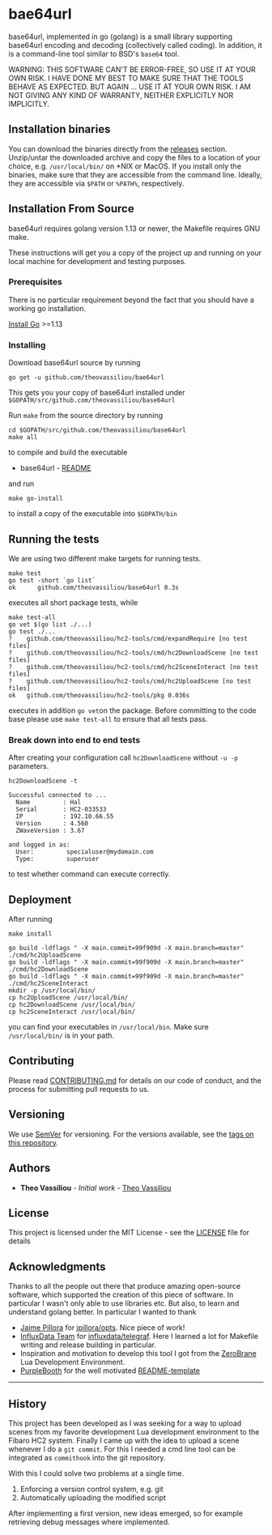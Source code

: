 # bae64url

base64url, implemented in go (golang) is a small library supporting base64url encoding and decoding (collectively called coding). In addition, 
it is a command-line tool similar to BSD's `base64` tool.

WARNING: THIS SOFTWARE CAN'T BE ERROR-FREE, SO USE IT AT YOUR OWN RISK. I HAVE DONE MY BEST TO MAKE SURE THAT THE TOOLS BEHAVE AS EXPECTED. BUT AGAIN ... USE IT AT YOUR OWN RISK. I AM NOT GIVING ANY KIND OF WARRANTY, NEITHER EXPLICITLY NOR IMPLICITLY.

## Installation binaries

You can download the binaries directly from the [releases](https://github.com/theovassiliou/base64url/releases) section.  Unzip/untar the downloaded archive and copy the files to a location of your choice, e.g. `/usr/local/bin/` on *NIX or MacOS. If you install only the binaries, make sure that they are accessible from the command line. Ideally, they are accessible via `$PATH` or `%PATH%`, respectively.

## Installation From Source

base64url requires golang version 1.13 or newer, the Makefile requires GNU make.

These instructions will get you a copy of the project up and running on your local machine for development and testing purposes. 

### Prerequisites

There is no particular requirement beyond the fact that you should have a working go installation.

[Install Go](https://golang.org/doc/install) >=1.13

### Installing

Download base64url source by running

```shell
go get -u github.com/theovassiliou/bae64url
```

This gets you your copy of base64url installed under
`$GOPATH/src/github.com/theovassiliou/base64url`

Run `make` from the source directory by running

```shell
cd $GOPATH/src/github.com/theovassiliou/base64url
make all
```

to compile and build the executable

* base64url - [README](cmd/base64url/README.md)

and run

```shell
make go-install
```

to install a copy of the executable into `$GOPATH/bin`


## Running the tests

We are using two different make targets for running tests.

```shell
make test
go test -short `go list`
ok      github.com/theovassiliou/base64url 0.3s
```

executes all short package tests, while

```shell
make test-all
go vet $(go list ./...)
go test ./...
?    github.com/theovassiliou/hc2-tools/cmd/expandRequire [no test files]
?    github.com/theovassiliou/hc2-tools/cmd/hc2DownloadScene [no test files]
?    github.com/theovassiliou/hc2-tools/cmd/hc2SceneInteract [no test files]
?    github.com/theovassiliou/hc2-tools/cmd/hc2UploadScene [no test files]
ok   github.com/theovassiliou/hc2-tools/pkg 0.036s
```

executes in addition `go vet`on the package. Before committing to the code base please use `make test-all` to ensure that all tests pass.

### Break down into end to end tests

After creating your configuration call `hc2DownloadScene` without `-u -p` parameters.

```shell
hc2DownloadScene -t

Successful connected to ...
  Name         : Hal
  Serial       : HC2-033533
  IP           : 192.10.66.55
  Version      : 4.560
  ZWaveVersion : 3.67

and logged in as:
  User:         specialuser@mydomain.com
  Type:         superuser
```

to test whether command can execute correctly.

## Deployment

After running

```shell
make install

go build -ldflags " -X main.commit=99f909d -X main.branch=master" ./cmd/hc2UploadScene
go build -ldflags " -X main.commit=99f909d -X main.branch=master" ./cmd/hc2DownloadScene
go build -ldflags " -X main.commit=99f909d -X main.branch=master" ./cmd/hc2SceneInteract
mkdir -p /usr/local/bin/
cp hc2UploadScene /usr/local/bin/
cp hc2DownloadScene /usr/local/bin/
cp hc2SceneInteract /usr/local/bin/
```

you can find your executables in `/usr/local/bin`. Make sure `/usr/local/bin/` is in your path.

## Contributing

Please read [CONTRIBUTING.md](https://gist.github.com/PurpleBooth/b24679402957c63ec426) for details on our code of conduct, and the process for submitting pull requests to us.

## Versioning

We use [SemVer](http://semver.org/) for versioning. For the versions available, see the [tags on this repository](https://github.com/theovassiliou/hc2-tools/tags).

## Authors

* **Theo Vassiliou** - *Initial work* - [Theo Vassiliou](https://github.com/theovassiliou)

## License

This project is licensed under the MIT License - see the [LICENSE](LICENSE) file for details

## Acknowledgments

Thanks to all the people out there that produce amazing open-source software, which supported the creation of this piece of software. In particular I wasn't only able to use libraries etc. But also, to learn and understand golang better. In particular I wanted to thank

* [Jaime Pillora](https://github.com/jpillora) for [jpillora/opts](https://github.com/jpillora/opts). Nice piece of work!
* [InfluxData Team](https://github.com/influxdata) for [influxdata/telegraf](https://github.com/influxdata/telegraf). Here I learned a lot for Makefile writing and release building in particular.
* Inspiration and motivation to develop this tool I got from the [ZeroBrane](https://studio.zerobrane.com/) Lua Development Environment.
* [PurpleBooth](https://gist.github.com/PurpleBooth) for the well motivated [README-template](https://gist.github.com/PurpleBooth/109311bb0361f32d87a2)

***

## History

This project has been developed as I was seeking for a way to upload scenes from my favorite development Lua development environment to the Fibaro HC2 system. Finally I came up with the idea to upload a scene whenever I do a `git commit`. For this I needed a cmd line tool can be integrated as `commithook` into the git repository.

With this I could solve two problems at a single time.

1. Enforcing a version control system, e.g. git
2. Automatically uploading the modified script

After implementing a first version, new ideas emerged, so for example retrieving debug messages where implemented.
